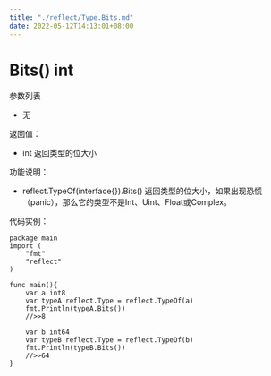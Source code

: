 ```yaml
---
title: "./reflect/Type.Bits.md"
date: 2022-05-12T14:13:01+08:00
---
```

# Bits() int

参数列表

- 无

返回值：

- int 返回类型的位大小

功能说明：

- reflect.TypeOf(interface{}).Bits() 返回类型的位大小，如果出现恐慌（panic），那么它的类型不是Int、Uint、Float或Complex。

代码实例：

	package main
	import (
	    "fmt"
	    "reflect"
	)

	func main(){
		var a int8
		var typeA reflect.Type = reflect.TypeOf(a)
		fmt.Println(typeA.Bits())
		//>>8

		var b int64
		var typeB reflect.Type = reflect.TypeOf(b)
		fmt.Println(typeB.Bits())
		//>>64
	}
